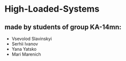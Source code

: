 # High-Loaded-Systems

## made by students of group KA-14mn:
* Vsevolod Slavinskyi
* Serhii Ivanov
* Yana Yatsko
* Mari Marenich
